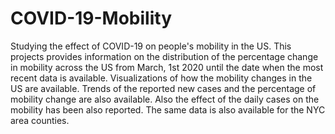# COVID-19-Mobility
Studying the effect of COVID-19 on people's mobility in the US.
This projects provides information on the distribution of the percentage change in mobility across the US from March, 1st 2020 until the date when the most recent data is available. Visualizations of how the mobility changes in the US are available. Trends of the reported new cases and the percentage of mobility change are also available. Also the effect of the daily cases on the mobility has been also reported. The same data is also available for the NYC area counties.

